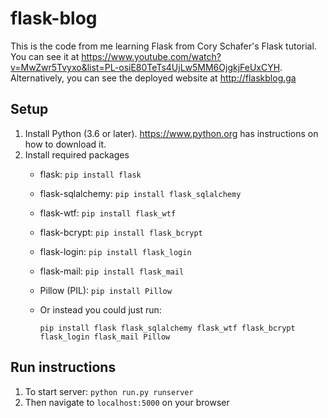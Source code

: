 # flask-blog
This is the code from me learning Flask from Cory Schafer's Flask tutorial.
You can see it at https://www.youtube.com/watch?v=MwZwr5Tvyxo&list=PL-osiE80TeTs4UjLw5MM6OjgkjFeUxCYH.
Alternatively, you can see the deployed website at http://flaskblog.ga

## Setup
1. Install Python (3.6 or later). https://www.python.org has instructions on how to download it.
2. Install required packages
    * flask: `pip install flask`
    * flask-sqlalchemy: `pip install flask_sqlalchemy`
    * flask-wtf: `pip install flask_wtf`
    * flask-bcrypt: `pip install flask_bcrypt`
    * flask-login: `pip install flask_login`
    * flask-mail: `pip install flask_mail`
    * Pillow (PIL): `pip install Pillow`
    * Or instead you could just run:
    
        `pip install flask flask_sqlalchemy flask_wtf flask_bcrypt flask_login flask_mail Pillow`

## Run instructions
1. To start server: `python run.py runserver`
2. Then navigate to `localhost:5000` on your browser